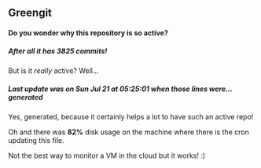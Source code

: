 ## Greengit

#### Do you wonder why this repository is so active?

##### After all it has 3825 commits!

But is it *really* active? Well...

##### Last update was on Sun Jul 21 at 05:25:01 when those lines were... generated

Yes, generated, because it certainly helps a lot to have such an active repo!

Oh and there was **82%** disk usage on the machine
where there is the cron updating this file.

Not the best way to monitor a VM in the cloud but it works! :)
